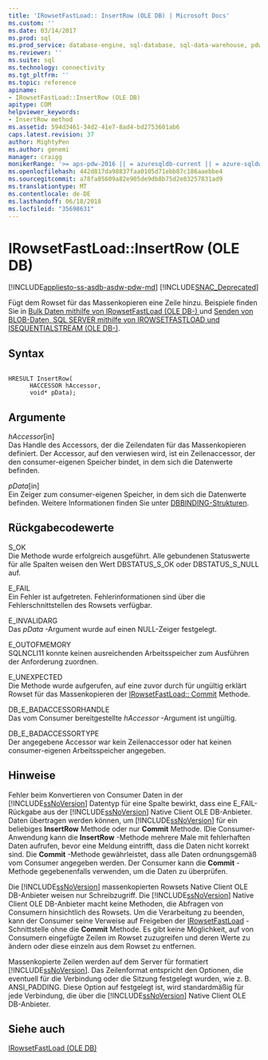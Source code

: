 ```yaml
---
title: 'IRowsetFastLoad:: InsertRow (OLE DB) | Microsoft Docs'
ms.custom: ''
ms.date: 03/14/2017
ms.prod: sql
ms.prod_service: database-engine, sql-database, sql-data-warehouse, pdw
ms.reviewer: ''
ms.suite: sql
ms.technology: connectivity
ms.tgt_pltfrm: ''
ms.topic: reference
apiname:
- IRowsetFastLoad::InsertRow (OLE DB)
apitype: COM
helpviewer_keywords:
- InsertRow method
ms.assetid: 594d3461-34d2-41e7-8ad4-bd2753601ab6
caps.latest.revision: 37
author: MightyPen
ms.author: genemi
manager: craigg
monikerRange: '>= aps-pdw-2016 || = azuresqldb-current || = azure-sqldw-latest || >= sql-server-2016 || = sqlallproducts-allversions'
ms.openlocfilehash: 442d817da98837faa0105d71ebb87c186aaebbe4
ms.sourcegitcommit: a78fa85609a82e905de9db8b75d2e83257831ad9
ms.translationtype: MT
ms.contentlocale: de-DE
ms.lasthandoff: 06/18/2018
ms.locfileid: "35698631"
---
```

# <a name="irowsetfastloadinsertrow-ole-db"></a>IRowsetFastLoad::InsertRow (OLE DB)
[!INCLUDE[appliesto-ss-asdb-asdw-pdw-md](../../includes/appliesto-ss-asdb-asdw-pdw-md.md)]
[!INCLUDE[SNAC_Deprecated](../../includes/snac-deprecated.md)]

  Fügt dem Rowset für das Massenkopieren eine Zeile hinzu. Beispiele finden Sie in [Bulk Daten mithilfe von IRowsetFastLoad &#40;OLE DB-&#41; ](../../relational-databases/native-client-ole-db-how-to/bulk-copy-data-using-irowsetfastload-ole-db.md) und [Senden von BLOB-Daten, SQL SERVER mithilfe von IROWSETFASTLOAD und ISEQUENTIALSTREAM &#40;OLE DB-&#41;](../../relational-databases/native-client-ole-db-how-to/send-blob-data-to-sql-server-using-irowsetfastload-and-isequentialstream-ole-db.md).  
  
## <a name="syntax"></a>Syntax  
  
```  
  
HRESULT InsertRow(  
      HACCESSOR hAccessor,  
      void* pData);  
```  
  
## <a name="arguments"></a>Argumente  
 *hAccessor*[in]  
 Das Handle des Accessors, der die Zeilendaten für das Massenkopieren definiert. Der Accessor, auf den verwiesen wird, ist ein Zeilenaccessor, der den consumer-eigenen Speicher bindet, in dem sich die Datenwerte befinden.  
  
 *pData*[in]  
 Ein Zeiger zum consumer-eigenen Speicher, in dem sich die Datenwerte befinden. Weitere Informationen finden Sie unter [DBBINDING-Strukturen](http://go.microsoft.com/fwlink/?LinkId=65955).  
  
## <a name="return-code-values"></a>Rückgabecodewerte  
 S_OK  
 Die Methode wurde erfolgreich ausgeführt. Alle gebundenen Statuswerte für alle Spalten weisen den Wert DBSTATUS_S_OK oder DBSTATUS_S_NULL auf.  
  
 E_FAIL  
 Ein Fehler ist aufgetreten. Fehlerinformationen sind über die Fehlerschnittstellen des Rowsets verfügbar.  
  
 E_INVALIDARG  
 Das *pData* -Argument wurde auf einen NULL-Zeiger festgelegt.  
  
 E_OUTOFMEMORY  
 SQLNCLI11 konnte keinen ausreichenden Arbeitsspeicher zum Ausführen der Anforderung zuordnen.  
  
 E_UNEXPECTED  
 Die Methode wurde aufgerufen, auf eine zuvor durch für ungültig erklärt Rowset für das Massenkopieren der [IRowsetFastLoad:: Commit](../../relational-databases/native-client-ole-db-interfaces/irowsetfastload-commit-ole-db.md) Methode.  
  
 DB_E_BADACCESSORHANDLE  
 Das vom Consumer bereitgestellte *hAccessor* -Argument ist ungültig.  
  
 DB_E_BADACCESSORTYPE  
 Der angegebene Accessor war kein Zeilenaccessor oder hat keinen consumer-eigenen Arbeitsspeicher angegeben.  
  
## <a name="remarks"></a>Hinweise  
 Fehler beim Konvertieren von Consumer Daten in der [!INCLUDE[ssNoVersion](../../includes/ssnoversion-md.md)] Datentyp für eine Spalte bewirkt, dass eine E_FAIL-Rückgabe aus der [!INCLUDE[ssNoVersion](../../includes/ssnoversion-md.md)] Native Client OLE DB-Anbieter. Daten übertragen werden können, um [!INCLUDE[ssNoVersion](../../includes/ssnoversion-md.md)] für ein beliebiges **InsertRow** Methode oder nur **Commit** Methode. lDie Consumer-Anwendung kann die **InsertRow** -Methode mehrere Male mit fehlerhaften Daten aufrufen, bevor eine Meldung eintrifft, dass die Daten nicht korrekt sind. Die **Commit** -Methode gewährleistet, dass alle Daten ordnungsgemäß vom Consumer angegeben werden. Der Consumer kann die **Commit** -Methode gegebenenfalls verwenden, um die Daten zu überprüfen.  
  
 Die [!INCLUDE[ssNoVersion](../../includes/ssnoversion-md.md)] massenkopierten Rowsets Native Client OLE DB-Anbieter weisen nur Schreibzugriff. Die [!INCLUDE[ssNoVersion](../../includes/ssnoversion-md.md)] Native Client OLE DB-Anbieter macht keine Methoden, die Abfragen von Consumern hinsichtlich des Rowsets. Um die Verarbeitung zu beenden, kann der Consumer seine Verweise auf Freigeben der [IRowsetFastLoad](../../relational-databases/native-client-ole-db-interfaces/irowsetfastload-ole-db.md) -Schnittstelle ohne die **Commit** Methode. Es gibt keine Möglichkeit, auf von Consumern eingefügte Zeilen im Rowset zuzugreifen und deren Werte zu ändern oder diese einzeln aus dem Rowset zu entfernen.  
  
 Massenkopierte Zeilen werden auf dem Server für formatiert [!INCLUDE[ssNoVersion](../../includes/ssnoversion-md.md)]. Das Zeilenformat entspricht den Optionen, die eventuell für die Verbindung oder die Sitzung festgelegt wurden, wie z. B. ANSI_PADDING. Diese Option auf festgelegt ist, wird standardmäßig für jede Verbindung, die über die [!INCLUDE[ssNoVersion](../../includes/ssnoversion-md.md)] Native Client OLE DB-Anbieter.  
  
## <a name="see-also"></a>Siehe auch  
 [IRowsetFastLoad &#40;OLE DB&#41;](../../relational-databases/native-client-ole-db-interfaces/irowsetfastload-ole-db.md)  
  
  
